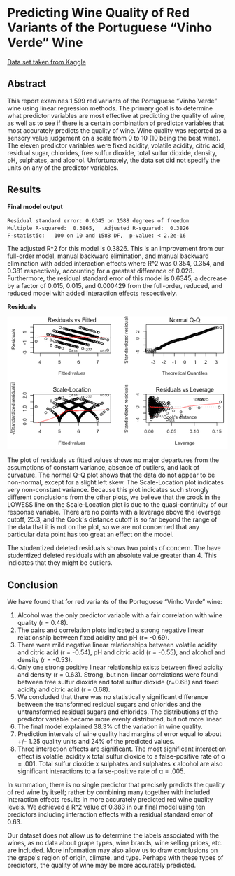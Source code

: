 # Predicting Wine Quality of Red Variants of the Portuguese “Vinho Verde” Wine

[Data set taken from Kaggle](https://www.kaggle.com/uciml/red-wine-quality-cortez-et-al-2009)

## Abstract

This report examines 1,599 red variants of the Portuguese “Vinho Verde” wine using linear regression methods. The primary goal is to determine what predictor variables are most effective at predicting the quality of wine, as well as to see if there is a certain combination of predictor variables that most accurately predicts the quality of wine. Wine quality was reported as a sensory value judgement on a scale from 0 to 10 (10 being the best wine). The eleven predictor variables were fixed acidity, volatile acidity, citric acid, residual sugar, chlorides, free sulfur dioxide, total sulfur dioxide, density, pH, sulphates, and alcohol. Unfortunately, the data set did not specify the units on any of the predictor variables. 

## Results

**Final model output**

`Residual standard error: 0.6345 on 1588 degrees of freedom`\
`Multiple R-squared:  0.3865,	Adjusted R-squared:  0.3826`\
`F-statistic:   100 on 10 and 1588 DF,  p-value: < 2.2e-16`

The adjusted R^2 for this model is 0.3826. This is an improvement from our full-order model, manual backward elimination, and manual backward elimination with added interaction effects where R^2 was 0.354, 0.354, and 0.381 respectively, accounting for a greatest difference of 0.028. Furthermore, the residual standard error of this model is  0.6345, a decrease by a factor of 0.015, 0.015, and 0.000429 from the full-order, reduced, and reduced model with added interaction effects respectively. 

**Residuals**

![alt text](https://github.com/khummel01/WineQuality/blob/master/images/residuals.png "Residuals")

The plot of residuals vs fitted values shows no major departures from the assumptions of constant variance, absence of outliers, and lack of curvature. The normal Q-Q plot shows that the data do not appear to be non-normal, except for a slight left skew. The Scale-Location plot indicates very non-constant variance. Because this plot indicates such strongly different conclusions from the other plots, we believe that the crook in the LOWESS line on the Scale-Location plot is due to the quasi-continuity of our response variable. There are no points with a leverage above the leverage cutoff, 25.3, and the Cook's distance cutoff is so far beyond the range of the data that it is not on the plot, so we are not concerned that any particular data point has too great an effect on the model. 

The studentized deleted residuals shows two points of concern. The have studentized deleted residuals with an absolute value greater than 4. This indicates that they might be outliers. 

## Conclusion

We have found that for red variants of the Portuguese “Vinho Verde” wine:

1.	Alcohol was the only predictor variable with a fair correlation with wine quality (r = 0.48). 
2.	The pairs and correlation plots indicated a strong negative linear relationship between fixed acidity and pH (r= -0.69). 
3.	There were mild negative linear relationships between volatile acidity and citric acid (r = -0.54), pH and citric acid (r = -0.55), and alcohol and density (r = -0.53). 
4.	Only one strong positive linear relationship exists between fixed acidity and density (r = 0.63). Strong, but non-linear correlations were found between free sulfur dioxide and total sulfur dioxide (r=0.68) and fixed acidity and citric acid (r = 0.68).
5.	We concluded that there was no statistically significant difference between the transformed residual sugars and chlorides and the untransformed residual sugars and chlorides. The distributions of the predictor variable became more evenly distributed, but not more linear. 
6.	The final model explained 38.3% of the variation in wine quality.
7.	Prediction intervals of wine quality had margins of error equal to about +/- 1.25 quality units and 24% of the predicted values.
8.  Three interaction effects are significant. The most significant interaction effect is volatile_acidity x total sulfur dioxide to a false-positive rate of α = .001. Total sulfur dioxide x sulphates and sulphates x alcohol are also significant interactions to a false-positive rate of α = .005.


In summation, there is no single predictor that precisely predicts the quality of red wine by itself; rather by combining many together with included interaction effects results in more accurately predicted red wine quality levels. We achieved a R^2 value of 0.383 in our final model using ten predictors including interaction effects with a residual standard error of 0.63.

Our dataset does not allow us to determine the labels associated with the wines, as no data about grape types, wine brands, wine selling prices, etc. are included. More information may also allow us to draw conclusions on the grape's region of origin, climate, and type. Perhaps with these types of predictors, the quality of wine may be more accurately predicted. 
